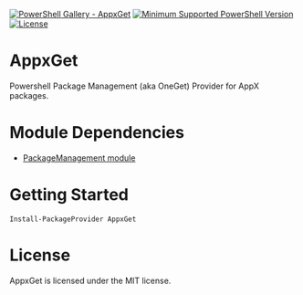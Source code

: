 [![PowerShell Gallery - AppxGet](https://img.shields.io/badge/PowerShell%20Gallery-AppxGet-blue.svg)](https://www.powershellgallery.com/packages/AppxGet)
[![Minimum Supported PowerShell Version](https://img.shields.io/badge/PowerShell-3.0-blue.svg)](https://github.com/tomachristian/AppxGet)
[![License](https://img.shields.io/badge/license-MIT-blue.svg)](https://github.com/tomachristian/AppxGet/blob/master/LICENSE)

AppxGet
=======

Powershell Package Management (aka OneGet) Provider for AppX packages.

Module Dependencies
===================

- [PackageManagement module](https://github.com/oneget/oneget)

Getting Started
===============

`Install-PackageProvider AppxGet`

License
=======

AppxGet is licensed under the MIT license.
